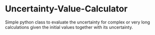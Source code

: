 # Uncertainty-Value-Calculator
Simple python class to evaluate the uncertainty for complex or very long calculations given the initial values together with its uncertainty.
